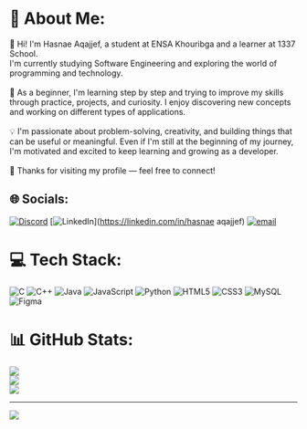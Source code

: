 # 💫 About Me:
👋 Hi! I'm Hasnae Aqajjef, a student at ENSA Khouribga and a learner at 1337 School.<br>I'm currently studying Software Engineering and exploring the world of programming and technology.<br><br>🌱 As a beginner, I'm learning step by step and trying to improve my skills through practice, projects, and curiosity. I enjoy discovering new concepts and working on different types of applications.<br><br>💡 I'm passionate about problem-solving, creativity, and building things that can be useful or meaningful. Even if I'm still at the beginning of my journey, I'm motivated and excited to keep learning and growing as a developer.<br><br>🚀 Thanks for visiting my profile — feel free to connect!


## 🌐 Socials:
[![Discord](https://img.shields.io/badge/Discord-%237289DA.svg?logo=discord&logoColor=white)](https://discord.gg/hasnaehn) [![LinkedIn](https://img.shields.io/badge/LinkedIn-%230077B5.svg?logo=linkedin&logoColor=white)](https://linkedin.com/in/hasnae aqajjef) [![email](https://img.shields.io/badge/Email-D14836?logo=gmail&logoColor=white)](mailto:hasnaeaqajjef@gmail.com) 

# 💻 Tech Stack:
![C](https://img.shields.io/badge/c-%2300599C.svg?style=for-the-badge&logo=c&logoColor=white) ![C++](https://img.shields.io/badge/c++-%2300599C.svg?style=for-the-badge&logo=c%2B%2B&logoColor=white) ![Java](https://img.shields.io/badge/java-%23ED8B00.svg?style=for-the-badge&logo=openjdk&logoColor=white) ![JavaScript](https://img.shields.io/badge/javascript-%23323330.svg?style=for-the-badge&logo=javascript&logoColor=%23F7DF1E) ![Python](https://img.shields.io/badge/python-3670A0?style=for-the-badge&logo=python&logoColor=ffdd54) ![HTML5](https://img.shields.io/badge/html5-%23E34F26.svg?style=for-the-badge&logo=html5&logoColor=white) ![CSS3](https://img.shields.io/badge/css3-%231572B6.svg?style=for-the-badge&logo=css3&logoColor=white) ![MySQL](https://img.shields.io/badge/mysql-4479A1.svg?style=for-the-badge&logo=mysql&logoColor=white) ![Figma](https://img.shields.io/badge/figma-%23F24E1E.svg?style=for-the-badge&logo=figma&logoColor=white)
# 📊 GitHub Stats:
![](https://github-readme-stats.vercel.app/api?username=hasnaeaqe&theme=dark&hide_border=false&include_all_commits=false&count_private=false)<br/>
![](https://nirzak-streak-stats.vercel.app/?user=hasnaeaqe&theme=dark&hide_border=false)<br/>
![](https://github-readme-stats.vercel.app/api/top-langs/?username=hasnaeaqe&theme=dark&hide_border=false&include_all_commits=false&count_private=false&layout=compact)

---
[![](https://visitcount.itsvg.in/api?id=hasnaeaqe&icon=0&color=0)](https://visitcount.itsvg.in)

<!-- Proudly created with GPRM ( https://gprm.itsvg.in ) -->
